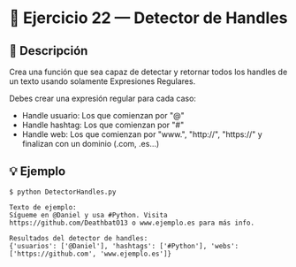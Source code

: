 # 🧮 Ejercicio 22 — Detector de Handles



## 📌 Descripción

Crea una función que sea capaz de detectar y retornar todos los handles de un texto usando solamente Expresiones Regulares. 

Debes crear una expresión regular para cada caso:
- Handle usuario: Los que comienzan por "@"
- Handle hashtag: Los que comienzan por "#"
- Handle web: Los que comienzan por "www.", "http://", "https://" y finalizan con un dominio (.com, .es...)


## 💡 Ejemplo

    
    $ python DetectorHandles.py

    Texto de ejemplo:
    Sígueme en @Daniel y usa #Python. Visita https://github.com/DeathbatO13 o www.ejemplo.es para más info.

    Resultados del detector de handles:
    {'usuarios': ['@Daniel'], 'hashtags': ['#Python'], 'webs': ['https://github.com', 'www.ejemplo.es']}  
    